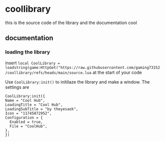 # coollibrary

this is the source code of the library and the documentation
cool

## documentation


### loading the library
insert `local CoolLibrary = loadstring(game:HttpGet("https://raw.githubusercontent.com/gaming73152/coollibrary/refs/heads/main/source.lua` at the start of your code

Use `CoolLibrary:init()` to initilaze the library and make a window.
The settings are
```
CoolLibrary:init({
Name = "Cool Hub",
LoadingTitle = "Cool Hub",
LoadingSubTitle = "by theyesaok",
Icon = "11745872952",
Configuration = {
  Enabled = true,
  File = "CoolHub",
},
})
```
